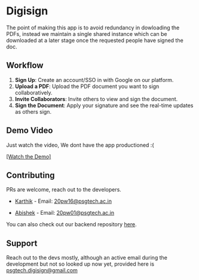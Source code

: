 # Digisign

The point of making this app is to avoid redundancy in dowloading the PDFs, instead we maintain a single shared instance which can be downloaded at a later stage once the requested people have signed the doc.

## Workflow

1. **Sign Up**: Create an account/SSO in with Google on our platform.
2. **Upload a PDF**: Upload the PDF document you want to sign collaboratively.
3. **Invite Collaborators**: Invite others to view and sign the document.
4. **Sign the Document**: Apply your signature and see the real-time updates as others sign.

## Demo Video

Just watch the video, We dont have the app productioned :(

[[Watch the Demo]](https://www.loom.com/share/f12b4e20125146fdb5fa07c99dd588ec)

## Contributing

PRs are welcome, reach out to the developers.

- [Karthik](https://github.com/karthiksmanian) - Email: 20pw16@psgtech.ac.in

- [Abishek](https://github.com/20PW01-Abishek) - Email: 20pw01@psgtech.ac.in

You can also check out our backend repository [here](https://github.com/20PW01-Abishek/digisign-backendy).

## Support

Reach out to the devs mostly, although an active email during the development but not so looked up now yet, provided here is psgtech.digisign@gmail.com
